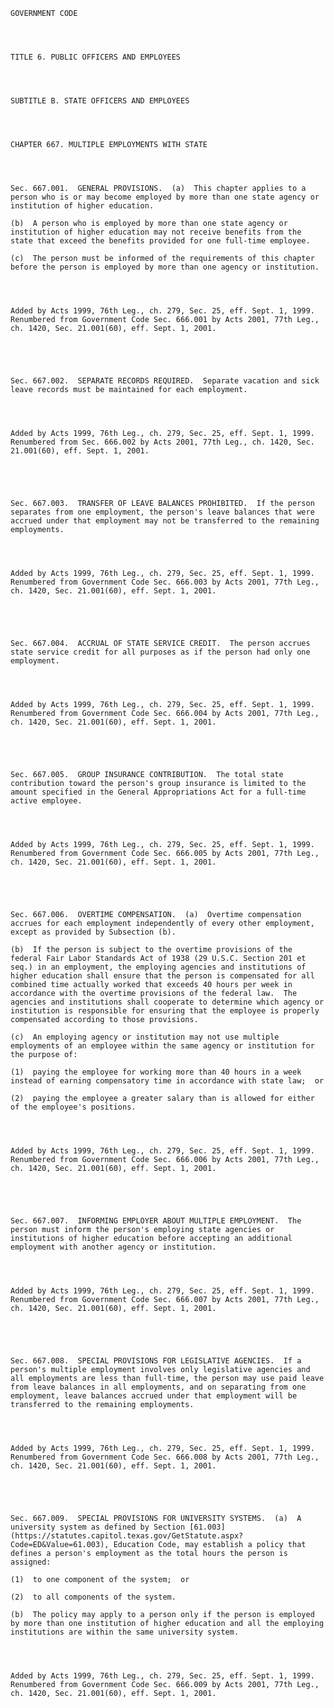 ﻿
    
    
    	
    					
    
    
    GOVERNMENT CODE
    
      
    
    
    TITLE 6. PUBLIC OFFICERS AND EMPLOYEES
    
      
    
    
    SUBTITLE B. STATE OFFICERS AND EMPLOYEES
    
      
    
    
    CHAPTER 667. MULTIPLE EMPLOYMENTS WITH STATE
    
      
    
    
    Sec. 667.001.  GENERAL PROVISIONS.  (a)  This chapter applies to a person who is or may become employed by more than one state agency or institution of higher education.
    
    (b)  A person who is employed by more than one state agency or institution of higher education may not receive benefits from the state that exceed the benefits provided for one full-time employee.
    
    (c)  The person must be informed of the requirements of this chapter before the person is employed by more than one agency or institution.
    
    
    
    
    Added by Acts 1999, 76th Leg., ch. 279, Sec. 25, eff. Sept. 1, 1999.  Renumbered from Government Code Sec. 666.001 by Acts 2001, 77th Leg., ch. 1420, Sec. 21.001(60), eff. Sept. 1, 2001.
    
    
    
    
    
    Sec. 667.002.  SEPARATE RECORDS REQUIRED.  Separate vacation and sick leave records must be maintained for each employment.
    
    
    
    
    Added by Acts 1999, 76th Leg., ch. 279, Sec. 25, eff. Sept. 1, 1999.  Renumbered from Sec. 666.002 by Acts 2001, 77th Leg., ch. 1420, Sec. 21.001(60), eff. Sept. 1, 2001.
    
    
    
    
    
    Sec. 667.003.  TRANSFER OF LEAVE BALANCES PROHIBITED.  If the person separates from one employment, the person's leave balances that were accrued under that employment may not be transferred to the remaining employments.
    
    
    
    
    Added by Acts 1999, 76th Leg., ch. 279, Sec. 25, eff. Sept. 1, 1999.  Renumbered from Government Code Sec. 666.003 by Acts 2001, 77th Leg., ch. 1420, Sec. 21.001(60), eff. Sept. 1, 2001.
    
    
    
    
    
    Sec. 667.004.  ACCRUAL OF STATE SERVICE CREDIT.  The person accrues state service credit for all purposes as if the person had only one employment.
    
    
    
    
    Added by Acts 1999, 76th Leg., ch. 279, Sec. 25, eff. Sept. 1, 1999.  Renumbered from Government Code Sec. 666.004 by Acts 2001, 77th Leg., ch. 1420, Sec. 21.001(60), eff. Sept. 1, 2001.
    
    
    
    
    
    Sec. 667.005.  GROUP INSURANCE CONTRIBUTION.  The total state contribution toward the person's group insurance is limited to the amount specified in the General Appropriations Act for a full-time active employee.
    
    
    
    
    Added by Acts 1999, 76th Leg., ch. 279, Sec. 25, eff. Sept. 1, 1999.  Renumbered from Government Code Sec. 666.005 by Acts 2001, 77th Leg., ch. 1420, Sec. 21.001(60), eff. Sept. 1, 2001.
    
    
    
    
    
    Sec. 667.006.  OVERTIME COMPENSATION.  (a)  Overtime compensation accrues for each employment independently of every other employment, except as provided by Subsection (b).
    
    (b)  If the person is subject to the overtime provisions of the federal Fair Labor Standards Act of 1938 (29 U.S.C. Section 201 et seq.) in an employment, the employing agencies and institutions of higher education shall ensure that the person is compensated for all combined time actually worked that exceeds 40 hours per week in accordance with the overtime provisions of the federal law.  The agencies and institutions shall cooperate to determine which agency or institution is responsible for ensuring that the employee is properly compensated according to those provisions.
    
    (c)  An employing agency or institution may not use multiple employments of an employee within the same agency or institution for the purpose of:
    
    (1)  paying the employee for working more than 40 hours in a week instead of earning compensatory time in accordance with state law;  or
    
    (2)  paying the employee a greater salary than is allowed for either of the employee's positions.
    
    
    
    
    Added by Acts 1999, 76th Leg., ch. 279, Sec. 25, eff. Sept. 1, 1999.  Renumbered from Government Code Sec. 666.006 by Acts 2001, 77th Leg., ch. 1420, Sec. 21.001(60), eff. Sept. 1, 2001.
    
    
    
    
    
    Sec. 667.007.  INFORMING EMPLOYER ABOUT MULTIPLE EMPLOYMENT.  The person must inform the person's employing state agencies or institutions of higher education before accepting an additional employment with another agency or institution.
    
    
    
    
    Added by Acts 1999, 76th Leg., ch. 279, Sec. 25, eff. Sept. 1, 1999.  Renumbered from Government Code Sec. 666.007 by Acts 2001, 77th Leg., ch. 1420, Sec. 21.001(60), eff. Sept. 1, 2001.
    
    
    
    
    
    Sec. 667.008.  SPECIAL PROVISIONS FOR LEGISLATIVE AGENCIES.  If a person's multiple employment involves only legislative agencies and all employments are less than full-time, the person may use paid leave from leave balances in all employments, and on separating from one employment, leave balances accrued under that employment will be transferred to the remaining employments.
    
    
    
    
    Added by Acts 1999, 76th Leg., ch. 279, Sec. 25, eff. Sept. 1, 1999.  Renumbered from Government Code Sec. 666.008 by Acts 2001, 77th Leg., ch. 1420, Sec. 21.001(60), eff. Sept. 1, 2001.
    
    
    
    
    
    Sec. 667.009.  SPECIAL PROVISIONS FOR UNIVERSITY SYSTEMS.  (a)  A university system as defined by Section [61.003](https://statutes.capitol.texas.gov/GetStatute.aspx?Code=ED&Value=61.003), Education Code, may establish a policy that defines a person's employment as the total hours the person is assigned:
    
    (1)  to one component of the system;  or
    
    (2)  to all components of the system.
    
    (b)  The policy may apply to a person only if the person is employed by more than one institution of higher education and all the employing institutions are within the same university system.
    
    
    
    
    Added by Acts 1999, 76th Leg., ch. 279, Sec. 25, eff. Sept. 1, 1999.  Renumbered from Government Code Sec. 666.009 by Acts 2001, 77th Leg., ch. 1420, Sec. 21.001(60), eff. Sept. 1, 2001.
    
    
    
    
    				
